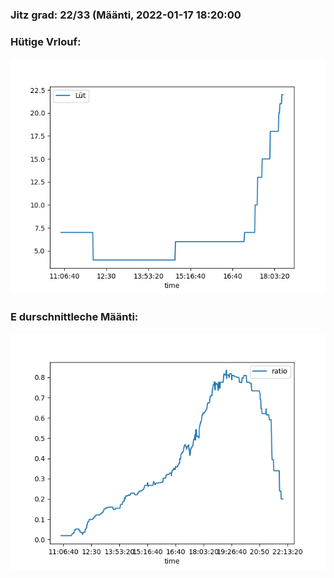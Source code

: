 ### Jitz grad: 22/33 (Määnti, 2022-01-17 18:20:00

### Hütige Vrlouf:
![Graph](Today.png)

### E durschnittleche Määnti:
![Graph](Määnti.png)